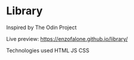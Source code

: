 # Library 
Inspired by The Odin Project

Live preview: https://enzofalone.github.io/library/

Technologies used
HTML
JS
CSS
